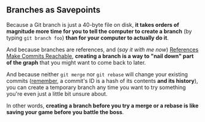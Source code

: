## Branches as Savepoints ##

Because a Git branch is just a 40-byte file on disk, **it takes orders of magnitude more time for you to tell the computer to create a branch** (by typing `git branch foo`) **than for your computer to actually do it**.

And because branches are references, and (_say it with me now_) [References Make Commits Reachable](http://think-like-a-git.net/sections/experimenting-with-git/references-make-commits-reachable.html), **creating a branch is a way to "nail down" part of the graph** that you might want to come back to later.

And because neither `git merge` nor `git rebase` will change your existing commits ([remember](http://think-like-a-git.net/sections/graphs-and-git/garbage-collection.html), a commit's ID is a hash of its contents **and its history**), you can create a temporary branch any time you want to try something you're even just a little bit unsure about.

In other words, **creating a branch before you try a merge or a rebase is like saving your game before you battle the boss**.

